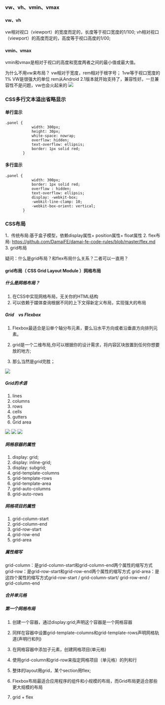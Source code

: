### vw、vh、vmin、vmax

#### vw、vh
vw相对视口（viewport）的宽度而定的，长度等于视口宽度的1/100;
vh相对视口（viewport）的高度而定的，高度等于视口高度的1/00;

#### vmin、vmax
vmin和vmax是相对于视口的高度和宽度两者之间的最小值或最大值。

为什么不用vw来布局？
vw相对于宽度，rem相对于根字号；
1vw等于视口宽度的1%
VW是很强大的单位
rem从Android 2.1版本就开始支持了，兼容性好。一旦兼容性不是问题，vw也会火起来的
<img src="https://github.com/cxx4869/html-css/blob/master/2017.5.22/code/1.png"/>

### CSS多行文本溢出省略显示

#### 单行显示
```
.panel {
            width: 300px;
            height: 30px;
            white-space: nowrap;
            overflow: hidden;
            text-overflow: ellipsis;
            border: 1px solid red;
        }
```

#### 多行显示
```
.panel {
            width: 300px;
            border: 1px solid red;
            overflow : hidden;
            text-overflow: ellipsis;
            display: -webkit-box;
            -webkit-line-clamp: 10;
            -webkit-box-orient: vertical;
        }
```

### CSS布局
1．传统布局:基于盒子模型，依赖display属性+ position属性+ float属性
2. flex布局: https://github.com/DamaiFE/damai-fe-code-rules/blob/master/flex.md
3. grid布局

疑问：什么是grid布局？和flex布局什么关系？二者可以一直用？

#### grid布局（ CSS Grid Layout Module ）网格布局
##### 什么是网格布局？
1. 在CSS中实现网格布局，无关你的HTML结构
2. 可以依赖于媒体查询根据不同的上下文得新定义布局，实现强大的布局



##### Grid　vs Flexbox
1. Flexbox最适合是沿单个轴分布元素，要么沿水平方向或者沿垂直方向排列元素。

2. grid是一个二维布局,你可以根据你的设计需求，将内容区块放置到任何你想要放的地方;

3. 那么当然是grid完胜；

<img src="https://github.com/cxx4869/html-css/blob/master/2017.5.22/code/2.png"/>




##### Grid的术语
1. lines
2. columns
3. rows
4. cells
5. gutters
6. Grid area
<img src="https://github.com/cxx4869/html-css/blob/master/2017.5.22/code/3.jpg"/>
<img src="https://github.com/cxx4869/html-css/blob/master/2017.5.22/code/4.jpg"/>
<img src="https://github.com/cxx4869/html-css/blob/master/2017.5.22/code/5.jpg"/>


##### 网格容器的属性
1. display: grid;
2. display: inline-grid;
3. display: subgrid;
4. grid-template-columns
5. grid-template-rows
6. grid-template-area
7. grid-auto-columns
8. grid-auto-rows


##### 网格项目的属性
1. grid-column-start
2. grid-column-end
3. grid-row-start
4. grid-row-end
5. grid-area

 
##### 属性缩写
grid-column：是grid-column-start和grid-column-end两个属性的缩写方式
grid-row：是grid-row-start和grid-row-end两个属性的缩写方式
grid-area：是这四个属性的缩写方式grid-row-start / grid-column-start/ grid-row-end / grid-column-end


##### 合并单元格




##### 第一个网格布局
1. 创建一个容器，通过display:grid;声明这个容器是一个网格容器
2. 同样在容器中设置grid-template-columns和grid-template-rows声明网格轨道(声明行和列)
3. 在网格容器中添加子元素，创建网格项目(单元格)
4. 使用grid-column和grid-row来指定网格项目（单元格）的列和行








1. 整体的layout用grid，某个section用flex;
2. Flexbox布局最适合应用程序的组件和小规模的布局，而Grid布局更适合那些更大规模的布局
3. grid + flex 


